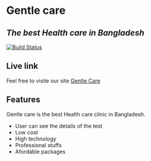 # Gentle care
## _The best Health care in Bangladesh_



[![Build Status](https://travis-ci.org/joemccann/dillinger.svg?branch=master)](https://travis-ci.org/joemccann/dillinger)
## Live link

Feel free to visite our site [Gentle Care](https://gentle-care.web.app/)

## Features
Gentle care is the best Health care clinic in Bangladesh.

- User can see the details of the test
- Low cost
- High technology
- Professional stuffs
- Afordable packages
